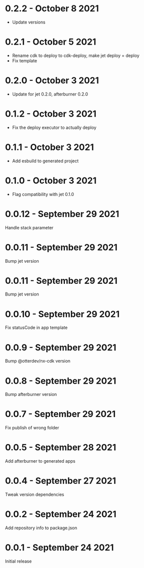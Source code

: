 # 0.2.2 - October 8 2021
- Update versions
# 0.2.1 - October 5 2021
- Rename cdk to deploy to cdk-deploy, make jet deploy = deploy
- Fix template
# 0.2.0 - October 3 2021
- Update for jet 0.2.0, afterburner 0.2.0
# 0.1.2 - October 3 2021
- Fix the deploy executor to actually deploy
# 0.1.1 - October 3 2021
- Add esbuild to generated project
# 0.1.0 - October 3 2021
- Flag compatibility with jet 0.1.0
# 0.0.12 - September 29 2021
Handle stack parameter
# 0.0.11 - September 29 2021
Bump jet version
# 0.0.11 - September 29 2021
Bump jet version
# 0.0.10 - September 29 2021
Fix statusCode in app template
# 0.0.9 - September 29 2021
Bump @otterdev/nx-cdk version
# 0.0.8 - September 29 2021
Bump afterburner version
# 0.0.7 - September 29 2021
Fix publish of wrong folder
# 0.0.5 - September 28 2021
Add afterburner to generated apps
# 0.0.4 - September 27 2021
Tweak version dependencies
# 0.0.2 - September 24 2021
Add repository info to package.json
# 0.0.1 - September 24 2021
Initial release